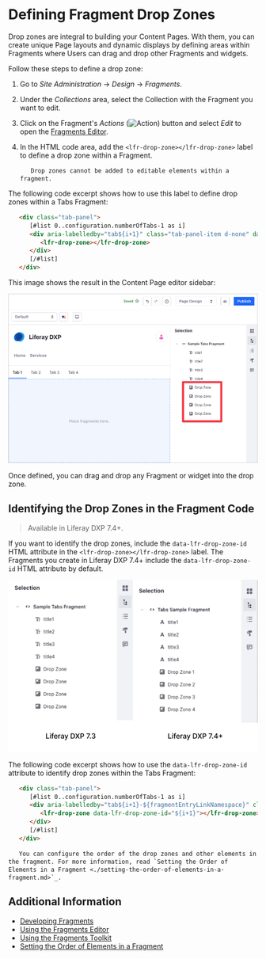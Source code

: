 # Defining Fragment Drop Zones

Drop zones are integral to building your Content Pages. With them, you can create unique Page layouts and dynamic displays by defining areas within Fragments where Users can drag and drop other Fragments and widgets.

Follow these steps to define a drop zone:

1. Go to *Site Administration* &rarr; *Design* &rarr; *Fragments*.
1. Under the *Collections* area, select the Collection with the Fragment you want to edit.
1. Click on the Fragment's *Actions* (![Action](./../../../images/icon-actions.png)) button and select *Edit* to open the [Fragments Editor](./using-the-fragments-editor.md).
1. In the HTML code area, add the `<lfr-drop-zone></lfr-drop-zone>` label to define a drop zone within a Fragment.

   ```important::
      Drop zones cannot be added to editable elements within a fragment.
   ```

The following code excerpt shows how to use this label to define drop zones within a Tabs Fragment:

   ```html
      <div class="tab-panel">
         [#list 0..configuration.numberOfTabs-1 as i]
         <div aria-labelledby="tab${i+1}" class="tab-panel-item d-none" data-fragment-namespace="${fragmentEntryLinkNamespace}" id="tabPanel${i+1}" role="tabpanel" tabindex="0">
            <lfr-drop-zone></lfr-drop-zone>
         </div>
         [/#list]
      </div>
   ```

This image shows the result in the Content Page editor sidebar:

![The Tab Fragment shows four different drop zones in the Content Page editor](./defining-fragment-drop-zones/images/04.png)

Once defined, you can drag and drop any Fragment or widget into the drop zone.

## Identifying the Drop Zones in the Fragment Code

> Available in Liferay DXP 7.4+.

If you want to identify the drop zones, include the `data-lfr-drop-zone-id` HTML attribute in the `<lfr-drop-zone></lfr-drop-zone>` label. The Fragments you create in Liferay DXP 7.4+ include the `data-lfr-drop-zone-id` HTML attribute by default.

![Comparison between the drop zones layout in the Content Page Editor between Liferay DXP 7.3 and Liferay DXP 7.4+](./defining-fragment-drop-zones/images/03.png)

The following code excerpt shows how to use the `data-lfr-drop-zone-id` attribute to identify drop zones within the Tabs Fragment:

   ```html
      <div class="tab-panel">
         [#list 0..configuration.numberOfTabs-1 as i]
         <div aria-labelledby="tab${i+1}-${fragmentEntryLinkNamespace}" class="tab-panel-item d-none" data-fragment-namespace="${fragmentEntryLinkNamespace}" id="tabPanel${i+1}-${fragmentEntryLinkNamespace}" role="tabpanel" tabindex="0">
            <lfr-drop-zone data-lfr-drop-zone-id="${i+1}"></lfr-drop-zone>
         </div>
         [/#list]
      </div>
   ```

   ```tip::
      You can configure the order of the drop zones and other elements in the fragment. For more information, read `Setting the Order of Elements in a Fragment <./setting-the-order-of-elements-in-a-fragment.md>`_.
   ```

## Additional Information

- [Developing Fragments](./developing-fragments-intro.md)
- [Using the Fragments Editor](./using-the-fragments-editor.md)
- [Using the Fragments Toolkit](./using-the-fragments-toolkit.md)
- [Setting the Order of Elements in a Fragment](./setting-the-order-of-elements-in-a-fragment.md)